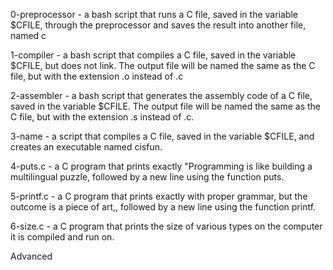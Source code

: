 0-preprocessor - a bash script that runs a C file, saved in the variable $CFILE, through the preprocessor and saves the result into another file, named c

1-compiler - a bash script that compiles a C file, saved in the variable $CFILE, but does not link. The output file will be named the same as the C file, but with the extension .o instead of .c

2-assembler - a bash script that generates the assembly code of a C file, saved in the variable $CFILE. The output file will be named the same as the C file, but with the extension .s instead of .c.

3-name - a script that compiles a C file, saved in the variable $CFILE, and creates an executable named cisfun.

4-puts.c - a C program that prints exactly "Programming is like building a multilingual puzzle, followed by a new line using the function puts.

5-printf.c - a C program that prints exactly with proper grammar, but the outcome is a piece of art,, followed by a new line using the function printf.

6-size.c - a C program that prints the size of various types on the computer it is compiled and run on.

Advanced

